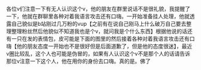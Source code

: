 各位v们注意一下有无人认识这个v，他的朋友在群里说话不是很礼貌，我提醒了一下，他就在群聊里各种对着我语言攻击还有口嗨。一开始准备挂人处理，他就透露自己貌似是b站刚过几万粉的vup【之前有在说自己刚马上什么破万自己要去整理整理粉丝然后他貌似不知道我也是个v，就问我是个什么东西】根据他说的话还有一只在发的表情包，皮可能是下面的图里的然后接着各种对着我语言攻击还有口嗨【他的朋友态度一开始也不是很好但是后面道歉了，但是他的态度很迷】，最近v圈比较乱，这个人也可能是伪冒的，如果有人认识这个v不是那个人的话请告诉那位v注意一下这个人，他在用你的身份去口嗨。真的是。佛了
